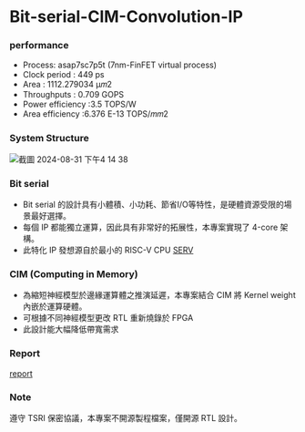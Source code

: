 # Bit-serial-CIM-Convolution-IP

### performance
- Process: asap7sc7p5t (7nm-FinFET virtual process)
- Clock period 	: 449 ps
- Area : 1112.279034 μ𝑚2
- Throughputs	: 0.709 GOPS
- Power efficiency	:3.5 TOPS/W
- Area efficiency 	:6.376 E-13 TOPS/𝑚𝑚2 

### System Structure
![截圖 2024-08-31 下午4 14 38](https://github.com/user-attachments/assets/8d32e447-0c55-4ced-baa1-2123f0b72a9a)


### Bit serial
- Bit serial 的設計具有小體積、小功耗、節省I/O等特性，是硬體資源受限的場景最好選擇。
- 每個 IP 都能獨立運算，因此具有非常好的拓展性，本專案實現了 4-core 架構。
- 此特化 IP 發想源自於最小的 RISC-V CPU [SERV](https://github.com/olofk/serv/tree/main)

### CIM (Computing in Memory)
- 為縮短神經模型於邊緣運算體之推演延遲，本專案結合 CIM 將 Kernel weight 內嵌於運算硬體。
- 可根據不同神經模型更改 RTL 重新燒錄於 FPGA
- 此設計能大幅降低帶寬需求

### Report
[report](bit_serial_conv_report.pdf)

 ### Note
 遵守 TSRI 保密協議，本專案不開源製程檔案，僅開源 RTL 設計。



